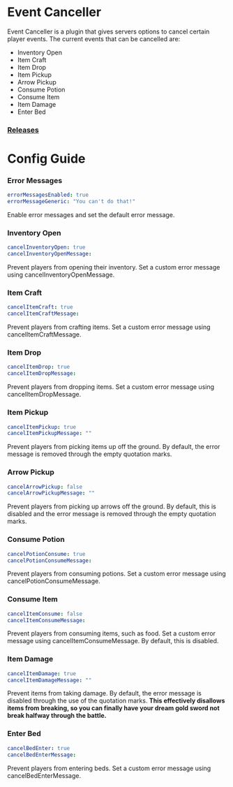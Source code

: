 # Event Canceller
Event Canceller is a plugin that gives servers options to cancel certain player events. The current events that can be cancelled are:

* Inventory Open
* Item Craft
* Item Drop
* Item Pickup
* Arrow Pickup
* Consume Potion
* Consume Item
* Item Damage
* Enter Bed

### [Releases](https://github.com/Jusanov/EventCanceller/releases)

# Config Guide

### Error Messages

```yaml
errorMessagesEnabled: true
errorMessageGeneric: "You can't do that!"
```

Enable error messages and set the default error message.

### Inventory Open

```yaml
cancelInventoryOpen: true
cancelInventoryOpenMessage:
```

Prevent players from opening their inventory. Set a custom error message using cancelInventoryOpenMessage.

### Item Craft

```yaml
cancelItemCraft: true
cancelItemCraftMessage:
```

Prevent players from crafting items. Set a custom error message using cancelItemCraftMessage.

### Item Drop

```yaml
cancelItemDrop: true
cancelItemDropMessage:
```

Prevent players from dropping items. Set a custom error message using cancelItemDropMessage.

### Item Pickup

```yaml
cancelItemPickup: true
cancelItemPickupMessage: ""
```

Prevent players from picking items up off the ground. By default, the error message is removed through the empty quotation marks.

### Arrow Pickup

```yaml
cancelArrowPickup: false
cancelArrowPickupMessage: ""
```

Prevent players from picking up arrows off the ground. By default, this is disabled and the error message is removed through the empty quotation marks.

### Consume Potion

```yaml
cancelPotionConsume: true
cancelPotionConsumeMessage:
```

Prevent players from consuming potions. Set a custom error message using cancelPotionConsumeMessage.

### Consume Item

```yaml
cancelItemConsume: false
cancelItemConsumeMessage:
```

Prevent players from consuming items, such as food. Set a custom error message using cancelItemConsumeMessage. By default, this is disabled.

### Item Damage

```yaml
cancelItemDamage: true
cancelItemDamageMessage: ""
```

Prevent items from taking damage. By default, the error message is disabled through the use of the quotation marks. **This effectively disallows items from breaking, so you can finally have your dream gold sword not break halfway through the battle.**

### Enter Bed

```yaml
cancelBedEnter: true
cancelBedEnterMessage:
```

Prevent players from entering beds. Set a custom error message using cancelBedEnterMessage.
